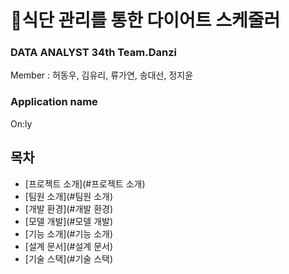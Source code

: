 # 🍠식단 관리를 통한 다이어트 스케줄러
### DATA ANALYST 34th Team.Danzi
Member : 허동우, 김유리, 류가연, 송대선, 정지윤
### Application name
On:ly
## 목차
- [프로젝트 소개](#프로젝트 소개)
- [팀원 소개](#팀원 소개)
- [개발 환경](#개발 환경)
- [모델 개발](#모델 개발)
- [기능 소개](#기능 소개)
- [설계 문서](#설계 문서)
- [기술 스택](#기술 스택)
